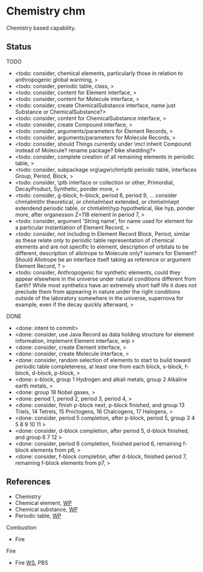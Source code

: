 # Chemistry chm

Chemistry based capability. 

## Status

TODO
* <todo: consider, chemical elements, particularly those in relation to anthropogenic global warming, >
* <todo: consider, periodic table, class, >
* <todo: consider, content for Element interface, >
* <todo: consider, content for Molecule interface, >
* <todo: consider, create ChemicalSubstance interface, name just Substance or ChemicalSubstance?>
* <todo: consider, content for ChemicalSubstance interface,  >
* <todo: consider, create Compound interface, >
* <todo: consider, arguments/parameters for Element Records, >
* <todo: consider, arguments/parameters for Molecule Records, >
* <todo: consider, should Things currently under \mcl inherit Compound instead of Molecule? rename package? bike shedding?>
* <todo: consider, complete creation of all remaining elements in periodic table, >
* <todo: consider, subpackage org\agw\chm\ptb periodic table, interfaces Group, Period, Block, >
* <todo: consider, \ptb interface or collection or other, Primordial, DecayProduct, Synthetic, ponder more, >
* <todo: consider, g-block, h-block, period 8, period 9, ... consider chm\elm\thr theoretical, or chm\elm\ext extended, or chm\elm\ept extendend periodic table, or chm\elm\hyp hypothetical, like hyp, ponder more, after organesson Z=118 element in period 7, >
* <todo: consider, argument 'String name', for name used for element for a particular instantiation of Element Record, >
* <todo: consider, not including in Element Record Block, Period, similar as these relate only to periodic table representation of chemical elements and are not specific to element, description of orbitals to be different, description of allotrope to Molecule only? isomers for Element? Should Allotrope be an interface itself taking as reference or argument Element Record, ? >
* <todo: consider, Anthropogenic for synthetic elements, could they appear elsewhere in the universe under natural conditions different from Earth? While most synthetics have an extremely short half life it does not preclude them from appearing in nature under the right conditions outside of the laboratory somewhere in the universe, supernova for example, even if the decay quickly afterward, >


DONE
* <done: intent to commit>
* <done: consider, use Java Record as data holding structure for element information, implement Element interface, wip >
* <done: consider, create Element interface, >
* <done: consider, create Molecule interface, >
* <done: consider, random selection of elements to start to build toward periodic table completeness, at least one from each block, s-block, f-block, d-block, p-block, >
* <done: s-block, group 1 Hydrogen and alkali metals, group 2 Alkaline earth metals, >
* <done: group 18 Nobel gases, >
* <done: period 1, period 2, period 3, period 4, >
* <done: consider, finish p-block next, p-block finished, and group 13 Triels, 14 Tetrels, 15 Pnicto­gens, 16 Chal­co­gens, 17 Halo­gens, >
* <done: consider, period 5 completion, after p-block, period 5, group 3 4 5 8 9 10 11 >
* <done: consider, d-block completion, after period 5, d-block finished, and group 6 7 12 >
* <done: consider, period 6 completion, finished period 6, remaining f-block elements from p6,  >
* <done: consider, f-block completion, after d-block, finished period 7, remaining f-block elements from p7, >

## References

* Chemistry
* Chemical element, [WP](https://en.wikipedia.org/wiki/Chemical_element)
* Chemical substance, [WP](https://en.wikipedia.org/wiki/Chemical_substance)
* Periodic table, [WP](https://en.wikipedia.org/wiki/Periodic_table)

Combustion
* Fire

Fire
* Fire [WS](https://www.pbs.org/wgbh/nova/fire/onfire.html), PBS